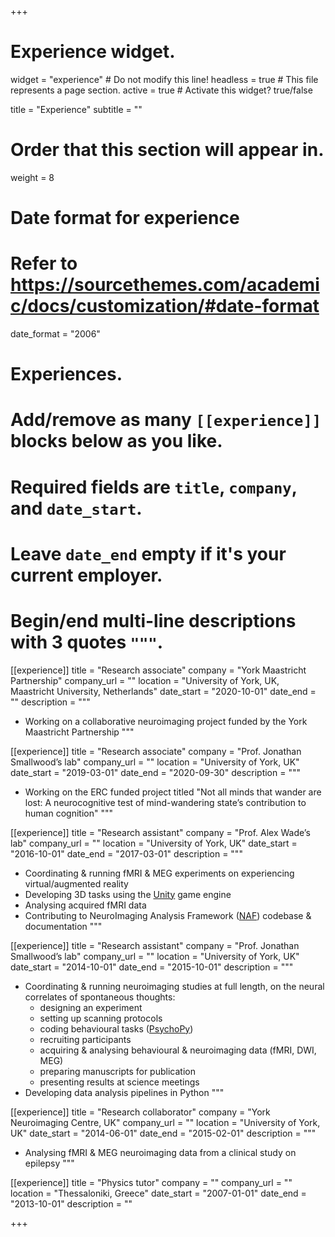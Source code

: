 +++
# Experience widget.
widget = "experience"  # Do not modify this line!
headless = true  # This file represents a page section.
active = true  # Activate this widget? true/false

title = "Experience"
subtitle = ""

# Order that this section will appear in.
weight = 8

# Date format for experience
#   Refer to https://sourcethemes.com/academic/docs/customization/#date-format
date_format = "2006"

# Experiences.
#   Add/remove as many `[[experience]]` blocks below as you like.
#   Required fields are `title`, `company`, and `date_start`.
#   Leave `date_end` empty if it's your current employer.
#   Begin/end multi-line descriptions with 3 quotes `"""`.
[[experience]]
  title = "Research associate"
  company = "York Maastricht Partnership"
  company_url = ""
  location = "University of York, UK, Maastricht University, Netherlands"
  date_start = "2020-10-01"
  date_end = ""
  description = """
  
  * Working on a collaborative neuroimaging project funded by the York Maastricht Partnership
  """
  
[[experience]]
  title = "Research associate"
  company = "Prof. Jonathan Smallwood’s lab"
  company_url = ""
  location = "University of York, UK"
  date_start = "2019-03-01"
  date_end = "2020-09-30"
  description = """
  
  * Working on the ERC funded project titled "Not all minds that wander are lost: A neurocognitive test of mind-wandering state’s contribution to human cognition"
  """
  
[[experience]]
  title = "Research assistant"
  company = "Prof. Alex Wade’s lab"
  company_url = ""
  location = "University of York, UK"
  date_start = "2016-10-01"
  date_end = "2017-03-01"
  description = """
  
  * Coordinating & running fMRI & MEG experiments on experiencing virtual/augmented reality
  * Developing 3D tasks using the [Unity](https://unity3d.com/) game engine
  * Analysing acquired fMRI data
  * Contributing to NeuroImaging Analysis Framework ([NAF](https://vcs.ynic.york.ac.uk/naf)) codebase & documentation
  """

[[experience]]
  title = "Research assistant"
  company = "Prof. Jonathan Smallwood’s lab"
  company_url = ""
  location = "University of York, UK"
  date_start = "2014-10-01"
  date_end = "2015-10-01"
  description = """
  
  * Coordinating & running neuroimaging studies at full length, on the neural correlates of spontaneous thoughts:
      * designing an experiment
      * setting up scanning protocols
      * coding behavioural tasks ([PsychoPy](https://www.psychopy.org/))
      * recruiting participants
      * acquiring & analysing behavioural & neuroimaging data (fMRI, DWI, MEG)
      * preparing manuscripts for publication
      * presenting results at science meetings
  * Developing data analysis pipelines in Python
  """
  
[[experience]]
  title = "Research collaborator"
  company = "York Neuroimaging Centre, UK"
  company_url = ""
  location = "University of York, UK"
  date_start = "2014-06-01"
  date_end = "2015-02-01"
  description = """
  
  * Analysing fMRI & MEG neuroimaging data from a clinical study on epilepsy
  """

[[experience]]
  title = "Physics tutor"
  company = ""
  company_url = ""
  location = "Thessaloniki, Greece"
  date_start = "2007-01-01"
  date_end = "2013-10-01"
  description = ""  

+++
